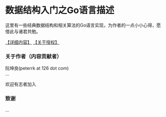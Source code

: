 # 数据结构入门之Go语言描述
这里有一些经典数据结构和相关算法的Go语言实现，为作者的一点小小心得，愿借此与诸君共勉。

[【详细内容】](book/index.md)  [【关于授权】](LICENSE.md)

### 关于作者（内容贡献者）

阮坤良(peterrk at 126 dot com)  
...

欢迎有志者加入

### 致谢
...
